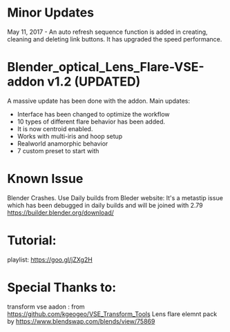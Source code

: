 # Minor Updates
May 11, 2017 - An auto refresh sequence function is added in creating, cleaning and deleting link buttons. It has upgraded the speed performance.

# Blender_optical_Lens_Flare-VSE-addon v1.2 (UPDATED)
A massive update has been done with the addon.
Main updates:
- Interface has been changed to optimize the workflow
- 10 types of different flare behavior has been added.
- It is now centroid enabled.
- Works with multi-iris and hoop setup
- Realworld anamorphic behavior
- 7 custom preset to start with 


# Known Issue
Blender Crashes.
Use Daily builds from Bleder website: It's a metastip issue which has been debugged in daily builds and will be joined with 2.79
https://builder.blender.org/download/

# Tutorial:
playlist:
https://goo.gl/jZXg2H

# Special Thanks to:
transform vse aadon : from https://github.com/kgeogeo/VSE_Transform_Tools
Lens flare elemnt pack by https://www.blendswap.com/blends/view/75869
